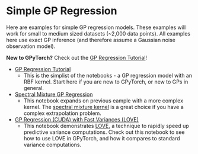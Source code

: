 # Simple GP Regression

Here are examples for simple GP regression models.
These examples will work for small to medium sized datasets (~2,000 data points).
All examples here use exact GP inference (and therefore assume a Gaussian noise observation model).

**New to GPyTorch?** Check out the [GP Regression Tutorial](./Simple_GP_Regression.ipynb)!


- [GP Regression Tutorial](./Simple_GP_Regression.ipynb)
  - This is the simplist of the notebooks - a GP regression model with an RBF kernel. Start here if you are new to GPyTorch, or new to GPs in general.
- [Spectral Mixture GP Regression](./Spectral_Mixture_GP_Regression.ipynb)
  - This notebook expands on previous eample with a more complex kernel.
    The [spectral mixture kernel](https://arxiv.org/pdf/1302.4245.pdf) is a great choice if you have a complex extrapolation problem.
- [GP Regression (CUDA) with Fast Variances (LOVE)](./Simple_GP_Regression_With_LOVE_Fast_Variances_CUDA.ipynb)
  - This notebook demonstrates [LOVE](https://arxiv.org/pdf/1803.06058.pdf), a technique to rapidly speed up predictive variance computations.
    Check out this notebook to see how to use LOVE in GPyTorch, and how it compares to standard variance computations.

